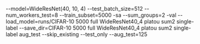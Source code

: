 --model=WideResNet(40, 10, 4) --test_batch_size=512 --num_workers_test=8 --train_subset=5000 -sa --sum_groups=2 -val --load_model=runs/CIFAR-10 5000 full WideResNet40_4 platou sum2 single-label --save_dir=CIFAR-10 5000 full WideResNet40_4 platou sum2 single-label aug_test --skip_existing --test_only --aug_test=125